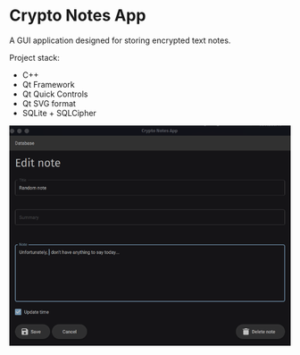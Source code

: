 # Crypto Notes App
A GUI application designed for storing encrypted text notes.

Project stack:
* C++
* Qt Framework
* Qt Quick Controls
* Qt SVG format
* SQLite + SQLCipher

![Program screenshot](crypto-notes.png)
